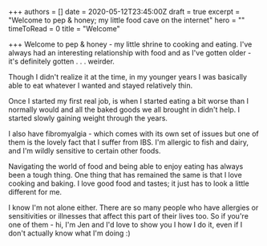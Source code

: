+++
authors = []
date = 2020-05-12T23:45:00Z
draft = true
excerpt = "Welcome to pep & honey; my little food cave on the internet"
hero = ""
timeToRead = 0
title = "Welcome"

+++
Welcome to pep & honey - my little shrine to cooking and eating. I've always had an interesting relationship with food and as I've gotten older - it's definitely gotten . . . weirder.

Though I didn't realize it at the time, in my younger years I was basically able to eat whatever I wanted and stayed relatively thin.

Once I started my first real job, is when I started eating a bit worse than I normally would and all the baked goods we all brought in didn't help. I started slowly gaining weight through the years.  
  
I also have fibromyalgia - which comes with its own set of issues but one of them is the lovely fact that I suffer from IBS. I'm allergic to fish and dairy, and I'm wildly sensitive to certain other foods.

Navigating the world of food and being able to enjoy eating has always been a tough thing. One thing that has remained the same is that I love cooking and baking. I love good food and tastes; it just has to look a little different for me.

I know I'm not alone either. There are so many people who have allergies or sensitivities or illnesses that affect this part of their lives too. So if you're one of them - hi, I'm Jen and I'd love to show you I how I do it, even if I don't actually know what I'm doing :)